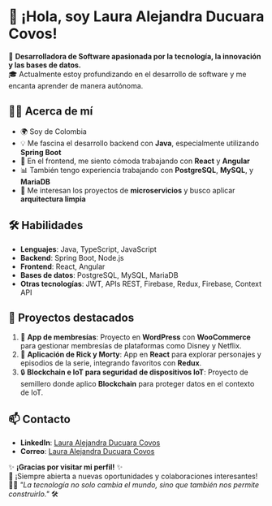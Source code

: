 # 👋 ¡Hola, soy Laura Alejandra Ducuara Covos!

🚀 **Desarrolladora de Software apasionada por la tecnología, la innovación y las bases de datos.**  
🎓 Actualmente estoy profundizando en el desarrollo de software y me encanta aprender de manera autónoma.

## 👩‍💻 Acerca de mí
- 🌍 Soy de Colombia
- 💡 Me fascina el desarrollo backend con **Java**, especialmente utilizando **Spring Boot**
- 🎨 En el frontend, me siento cómoda trabajando con **React** y **Angular**
- 📊 También tengo experiencia trabajando con **PostgreSQL**, **MySQL**, y **MariaDB**
- 💾 Me interesan los proyectos de **microservicios** y busco aplicar **arquitectura limpia**

## 🛠️ Habilidades
- **Lenguajes**: Java, TypeScript, JavaScript
- **Backend**: Spring Boot, Node.js
- **Frontend**: React, Angular
- **Bases de datos**: PostgreSQL, MySQL, MariaDB
- **Otras tecnologías**: JWT, APIs REST, Firebase, Redux, Firebase, Context API

## 🌟 Proyectos destacados
1. 🎥 **App de membresías**: Proyecto en **WordPress** con **WooCommerce** para gestionar membresías de plataformas como Disney y Netflix.
2. 📱 **Aplicación de Rick y Morty**: App en **React** para explorar personajes y episodios de la serie, integrando favoritos con **Redux**.
3. 🔒 **Blockchain e IoT para seguridad de dispositivos IoT**: Proyecto de semillero donde aplico **Blockchain** para proteger datos en el contexto de IoT.

## 📫 Contacto
- **LinkedIn**: [Laura Alejandra Ducuara Covos]([https://linkedin.com/in/tu-enlace](https://www.linkedin.com/in/laura-alejandra-ducuara-covos-6b2650208/))
- **Correo**: [Laura Alejandra Ducuara Covos](lauraalejandracovos@gmail.com)

✨ **¡Gracias por visitar mi perfil!** ✨  
🔭 ¡Siempre abierta a nuevas oportunidades y colaboraciones interesantes!  
🙋‍♀️ _"La tecnología no solo cambia el mundo, sino que también nos permite construirlo."_ 🛠️

